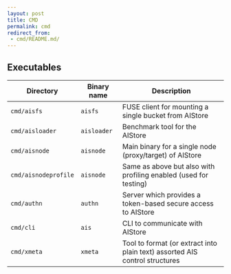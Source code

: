 ```yaml
---
layout: post
title: CMD
permalink: cmd
redirect_from:
 - cmd/README.md/
---
```


## Executables

| Directory | Binary name | Description  |
|---|---|---|
| `cmd/aisfs` | `aisfs` | FUSE client for mounting a single bucket from AIStore |
| `cmd/aisloader` | `aisloader` | Benchmark tool for the AIStore |
| `cmd/aisnode` | `aisnode` | Main binary for a single node (proxy/target) of AIStore |
| `cmd/aisnodeprofile` | `aisnode` | Same as above but also with profiling enabled (used for testing) |
| `cmd/authn` | `authn` | Server which provides a token-based secure access to AIStore | 
| `cmd/cli` | `ais` | CLI to communicate with AIStore | 
| `cmd/xmeta` | `xmeta` | Tool to format (or extract into plain text) assorted AIS control structures | 
